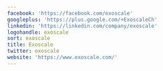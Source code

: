 ```yaml
---
facebook: 'https://facebook.com/exoscale'
googleplus: 'https://plus.google.com/+ExoscaleCh'
linkedin: 'https://linkedin.com/company/exoscale'
logohandle: exoscale
sort: exoscale
title: Exoscale
twitter: exoscale
website: 'https://www.exoscale.com/'
---
```


